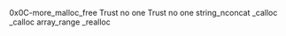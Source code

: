 0x0C-more_malloc_free
Trust no one
Trust no one
string_nconcat
_calloc
_calloc
array_range
_realloc
